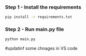 

### Step 1 - Install the requirements

```bash
pip install -r requirements.txt
```

### Step 2 - Run main.py file

```bash
python main.py
```


#updatinf some chnages in VS code